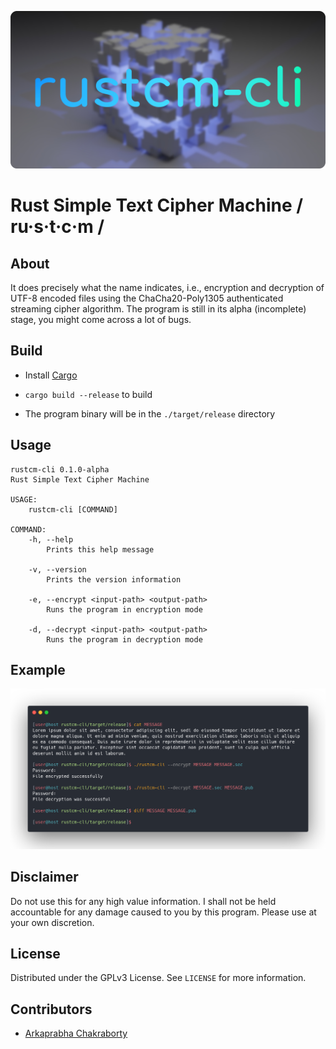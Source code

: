 ![rustcm-cli.png](./blob/rustcm-cli.png)

# Rust Simple Text Cipher Machine / ru·s·t·c·m /

## About

It does precisely what the name indicates, i.e., encryption and decryption of UTF-8 encoded files using the ChaCha20-Poly1305 authenticated streaming cipher algorithm. The program is still in its alpha (incomplete) stage, you might come across a lot of bugs.

## Build

* Install [Cargo](https://github.com/rust-lang/cargo)

* `cargo build --release` to build

* The program binary will be in the `./target/release` directory

## Usage

```
rustcm-cli 0.1.0-alpha
Rust Simple Text Cipher Machine

USAGE:
    rustcm-cli [COMMAND]

COMMAND:
    -h, --help
        Prints this help message

    -v, --version
        Prints the version information

    -e, --encrypt <input-path> <output-path>
        Runs the program in encryption mode

    -d, --decrypt <input-path> <output-path>
        Runs the program in decryption mode
```

## Example
![example.png](./blob/example.png)

## Disclaimer

Do not use this for any high value information. I shall not be held accountable for any damage caused to you by this program. Please use at your own discretion.

## License

Distributed under the GPLv3 License. See `LICENSE` for more information.

## Contributors

* [Arkaprabha Chakraborty](https://github.com/arkorty)
